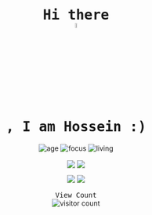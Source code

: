 <div align="center" >
<samp><h1> Hi there <img data-target="animated-image.replacedImage" alt="wave.gif" width="5%" height="5%" class="AnimatedImagePlayer-animatedImage" src="https://raw.githubusercontent.com/MartinHeinz/MartinHeinz/master/wave.gif" style="display: block; opacity: 1;">, I am Hossein :) </h1></samp>


<!-- ************************************************************ -->

<!--
<a href="https://github.com/imhshahdi/github-readme-stats">
  <img align="center" src="https://github-readme-stats.anuraghazra1.vercel.app/api?username=imhshahdi&show_icons=true&include_all_commits=true&theme=dark" alt="Hossein's github stats" />
</a>
<a href="https://github.com/imhshahdi/github-readme-stats">
  <img align="center" src="https://github-readme-stats.anuraghazra1.vercel.app/api/top-langs/?username=imhshahdi&layout=compact&theme=dark" />
</a>
-->

<!-- ************************************************************ -->


![age](https://img.shields.io/badge/age-22-blue)
![focus](https://img.shields.io/badge/focus-BlockchainDeveloper-brightgreen)
![living](https://img.shields.io/badge/living-iran-3c9)

<a href="https://github.com/imhshahdi">
<img align="center" src="https://github-readme-stats.vercel.app/api?username=imhshahdi&show_icons=true&count_private=true&include_all_commits=true&theme=nord" /></a>
<a href="https://github.com/imhshahdi">
<img align="center" src="https://github-readme-stats.vercel.app/api/top-langs/?username=imhshahdi&theme=nord" />
</a>
  
[<img src="https://img.icons8.com/color/48/000000/linkedin.png"/>](https://linkedin.com/in/imhshahdi)
[<img src="https://img.icons8.com/fluent/48/000000/telegram-app.png"/>](https://t.me/Imhshahdi)
  
<samp>View Count</samp>
<br />
<img src="https://profile-counter.glitch.me/{imhshahdi}/count.svg" alt="visitor count" />
  </div>


<!-- ************************************************************ -->


<!--
**imhshahdi/imhshahdi** is a ✨ _special_ ✨ repository because its `README.md` (this file) appears on your GitHub profile.

Here are some ideas to get you started:

- 🔭 I’m currently working on ...
- 🌱 I’m currently learning ...
- 👯 I’m looking to collaborate on ...
- 🤔 I’m looking for help with ...
- 💬 Ask me about ...
- 📫 How to reach me: ...
- 😄 Pronouns: ...
- ⚡ Fun fact: ...
-->
